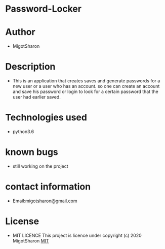 # Password-Locker

# Author

* MigotSharon

# Description

* This is an application that creates saves and generate passwords for a new user or a user who has an account. so one can create an account and save his password or login to look for a certain password that the user had earlier saved.

# Technologies used
* python3.6

# known bugs
* still working on the project
# contact information
* Email:migotsharon@gmail.com

# License
* MIT LICENCE</a>
This  project is licence under <a href="https://opensource.org/licenses/MIT"></a>
copyright (c) 2020 MigotSharon
[MIT](https://github.com/MigotSharon/password-locker/blob/master/LICENSE)

